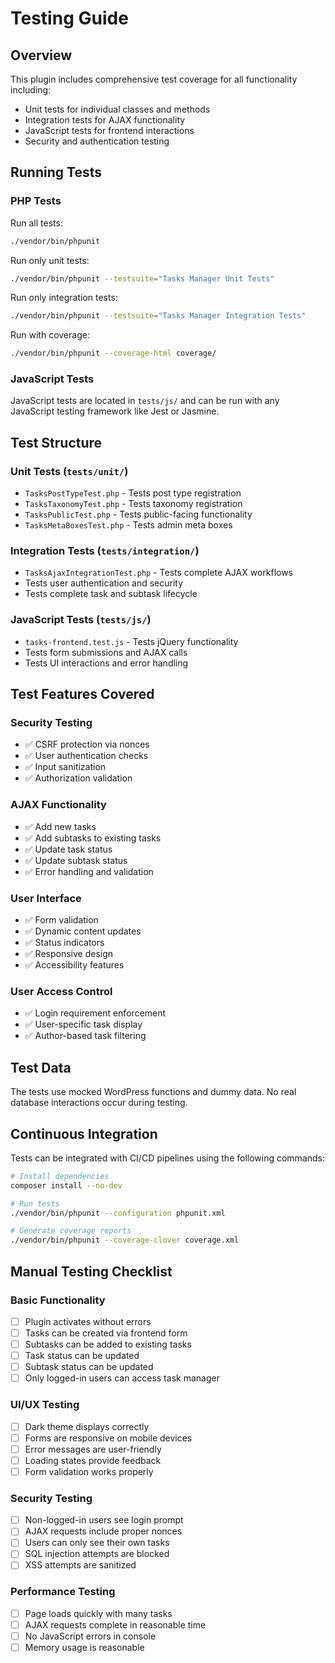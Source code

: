 # Testing Guide

## Overview

This plugin includes comprehensive test coverage for all functionality including:

- Unit tests for individual classes and methods
- Integration tests for AJAX functionality  
- JavaScript tests for frontend interactions
- Security and authentication testing

## Running Tests

### PHP Tests

Run all tests:
```bash
./vendor/bin/phpunit
```

Run only unit tests:
```bash
./vendor/bin/phpunit --testsuite="Tasks Manager Unit Tests"
```

Run only integration tests:
```bash
./vendor/bin/phpunit --testsuite="Tasks Manager Integration Tests"
```

Run with coverage:
```bash
./vendor/bin/phpunit --coverage-html coverage/
```

### JavaScript Tests

JavaScript tests are located in `tests/js/` and can be run with any JavaScript testing framework like Jest or Jasmine.

## Test Structure

### Unit Tests (`tests/unit/`)

- `TasksPostTypeTest.php` - Tests post type registration
- `TasksTaxonomyTest.php` - Tests taxonomy registration  
- `TasksPublicTest.php` - Tests public-facing functionality
- `TasksMetaBoxesTest.php` - Tests admin meta boxes

### Integration Tests (`tests/integration/`)

- `TasksAjaxIntegrationTest.php` - Tests complete AJAX workflows
- Tests user authentication and security
- Tests complete task and subtask lifecycle

### JavaScript Tests (`tests/js/`)

- `tasks-frontend.test.js` - Tests jQuery functionality
- Tests form submissions and AJAX calls
- Tests UI interactions and error handling

## Test Features Covered

### Security Testing
- ✅ CSRF protection via nonces
- ✅ User authentication checks
- ✅ Input sanitization
- ✅ Authorization validation

### AJAX Functionality
- ✅ Add new tasks
- ✅ Add subtasks to existing tasks
- ✅ Update task status
- ✅ Update subtask status
- ✅ Error handling and validation

### User Interface
- ✅ Form validation
- ✅ Dynamic content updates
- ✅ Status indicators
- ✅ Responsive design
- ✅ Accessibility features

### User Access Control
- ✅ Login requirement enforcement
- ✅ User-specific task display
- ✅ Author-based task filtering

## Test Data

The tests use mocked WordPress functions and dummy data. No real database interactions occur during testing.

## Continuous Integration

Tests can be integrated with CI/CD pipelines using the following commands:

```bash
# Install dependencies
composer install --no-dev

# Run tests
./vendor/bin/phpunit --configuration phpunit.xml

# Generate coverage reports
./vendor/bin/phpunit --coverage-clover coverage.xml
```

## Manual Testing Checklist

### Basic Functionality
- [ ] Plugin activates without errors
- [ ] Tasks can be created via frontend form
- [ ] Subtasks can be added to existing tasks
- [ ] Task status can be updated
- [ ] Subtask status can be updated
- [ ] Only logged-in users can access task manager

### UI/UX Testing
- [ ] Dark theme displays correctly
- [ ] Forms are responsive on mobile devices
- [ ] Error messages are user-friendly
- [ ] Loading states provide feedback
- [ ] Form validation works properly

### Security Testing
- [ ] Non-logged-in users see login prompt
- [ ] AJAX requests include proper nonces
- [ ] Users can only see their own tasks
- [ ] SQL injection attempts are blocked
- [ ] XSS attempts are sanitized

### Performance Testing
- [ ] Page loads quickly with many tasks
- [ ] AJAX requests complete in reasonable time
- [ ] No JavaScript errors in console
- [ ] Memory usage is reasonable
